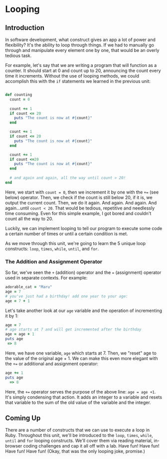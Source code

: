 # Looping

## Introduction

In software development, what construct gives an app a lot of power and flexibility? It's the ability to loop through things. If we had to manually go through and manipulate every element one by one, that would be an overly tedious task.

For example, let's say that we are writing a program that will function as a counter. It should start at 0 and count up to 20, announcing the count every time it increments. Without the use of looping methods, we could accomplish this with the `if` statements we learned in the previous unit:

```ruby

def counting
  count = 0
  
  count += 1
  if count <= 20
    puts "The count is now at #{count}"
  end

  count += 1
  if count <= 20
    puts "The count is now at #{count}"
  end

  count += 1
  if count <=20
    puts "The count is now at #{count}"
  end
  
  # and again and again, all the way until count > 20!
end
``` 

Here, we start with `count = 0`, then we increment it by one with the `+=` (see below) operator. Then, we check if the count is still below 20, if it is, we output the current count. Then, we do it again. And again. And again. And again...until `count < 20`. That would be tedious, repetitive and needlessly time consuming. Even for this simple example, I got bored and couldn't count all the way to 20. 

Luckily, we can implement looping to tell our program to execute some code a certain number of times or until a certain condition is met. 

As we move through this unit, we're going to learn the 5 unique loop constructs: `loop`, `times`, `while`, `until`, and `for`.

### The Addition and Assignment Operator

So far, we've seen the `+` (addition) operator and the `=` (assignment) operator  used in separate contexts. For example: 

```ruby
adorable_cat = "Maru"
age = 7
# you've just had a birthday! add one year to your age:
age = 7 + 1

```

Let's take another look at our `age` variable and the operation of incrementing it by 1: 

```ruby
age = 7
# age starts at 7 and will get incremented after the birthday
age = age + 1
puts age
 => 8
```

Here, we have one variable, `age` which starts at 7. Then, we "reset" age to the value of the original age + 1. We can make this even more elegant with the `+=` or additional and assignment operator: 

```ruby
age += 1
puts age 
  => 8
```

Here, the `+=` operator serves the purpose of the above line: `age = age +1`. It's simply condensing that action. It adds an integer to a variable and resets that variable to the sum of the old value of the variable and the integer. 

## Coming Up

There are a number of constructs that we can use to execute a loop in Ruby. Throughout this unit, we'll be introduced to the `loop`, `times`, `while`, `until` and `for` looping constructs. We'll cover them via reading material, in-browser coding challenges and cap it all off with a lab. Have fun! Have fun! Have fun! Have fun! (Okay, that was the only looping joke, promise.)